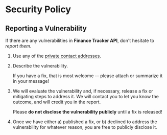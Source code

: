 # Security Policy

## Reporting a Vulnerability

If there are any vulnerabilities in **Finance Tracker API**, don't hesitate to _report them_.

1. Use any of the [private contact addresses](https://github.com/NADEE-MJ/finance_tracker_api#support).
2. Describe the vulnerability.

   If you have a fix, that is most welcome -- please attach or summarize it in your message!

3. We will evaluate the vulnerability and, if necessary, release a fix or mitigating steps to address it. We will contact you to let you know the outcome, and will credit you in the report.

   Please **do not disclose the vulnerability publicly** until a fix is released!

4. Once we have either a) published a fix, or b) declined to address the vulnerability for whatever reason, you are free to publicly disclose it.
